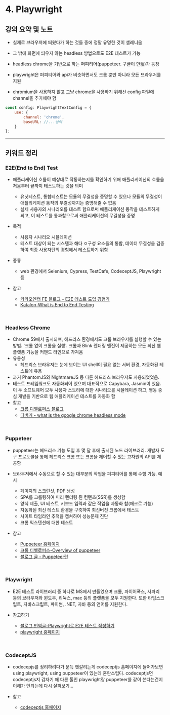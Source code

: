 # 4. Playwright

## 강의 요약 및 노트

- 실제로 브라우저에 띄웠다가 하는 것들 중에 정말 유명한 것이 셀레니움
- 그 밖에 화면에 띄우지 않는 headless 방법으로도 E2E 테스트가 가능
- headless chrome을 기반으로 하는 퍼피티어(puppeteer. 구글이 만듦)가 등장
- playwright은 퍼피티어와 api가 비슷하면서도 크롬 뿐만 아니라 모든 브라우저를 지원

- chromium을 사용하지 않고 그냥 chrome을 사용하기 위해선 config 파일에 channel을 추가해야 함

```js
const config: PlaywrightTextConfig = {
    use: {
        channel: 'chrome',
        baseURL: //...생략
    }
};
```

---

## 키워드 정리

### E2E(End to End) Test

- 애플리케이션 흐름이 예상대로 작동하는지를 확인하기 위해 애플리케이션의 흐름을 처음부터 끝까지 테스트하는 것을 의미
    - 유닛테스트, 통합테스트는 모듈의 무결성을 증명할 수 있으나 모듈의 무결성이 애플리케이션 동작의 무결성까지는 증명해줄 수 없음
    - 실제 사용자의 시나리오를 테스트 함으로써 애플리케이션 동작을 테스트하게 되고, 이 테스트를 통과함으로써 애플리케이션의 무결성을 증명
- 목적
    - 사용자 시나리오 시뮬레이션
    - 테스트 대상이 되는 시스템과 해다 ㅇ구성 요소들의 통합, 데이터 무결성을 검증하여 최종 사용자단의 경험에서 테스트하기 위함
- 종류
    - web 환경에서 Selenium, Cypress, TestCafe, CodeceptJS, Playwright 등

- 참고
    - [카카오엔터 FE 블로그 - E2E 테스트 도입 경험기](https://fe-developers.kakaoent.com/2023/230209-e2e/)
    - [Katalon-What is End to End Testing](https://katalon.com/resources-center/blog/end-to-end-e2e-testing)

</br>

### Headless Chrome

- Chrome 59에서 출시되며, 헤드리스 환경에서도 크롬 브라우저를 실행할 수 있는 방법. '크롬 없이 크롬을 실행'. 크롬과 Blink 렌더링 엔진이 제공하는 모든 최신 웹 플랫폼 기능을 커맨드 라인으로 가져옴
- 유용성
    - 헤드리스 브라우저는 눈에 보이는 UI shell이 필요 없는 서버 환경, 자동화된 테스트에 유용
- 과거 PhantomJS와 NightmareJS 등 다른 헤드리스 브라우저도 사용되었었음.
- 테스트 프레임워크도 자동화되어 있으며 대표적으로 Capybara, Jasmin이 있음. 이 두 소프트웨어 모두 사용자 스토리에 대한 시나리오를 시뮬레이션 하고, 행동 중심 개발을 기반으로 웹 애플리케이션 테스트를 자동화 함
- 참고
    - [크롬 디벨로퍼스 블로그](https://developer.chrome.com/blog/headless-chrome/)
    - [디버거 - what is the google chrome headless mode](https://www.debugbar.com/what-is-the-google-chrome-headless-mode/)

</br>

### Puppeteer

- puppeteer는 헤드리스 기능 도입 후 몇 달 후에 출시된 노드 라이브러리. 개발자 도구 프로토콜을 통해 헤드리스 크롬 또는 크롬을 제어할 수 있는 고차원의 API를 제공함
- 브라우저에서 수동으로 할 수 있는 대부분의 작업을 퍼피티어를 통해 수행 가능. 예시
    - 페이지의 스크린샷, PDF 생성
    - SPA를 크롤링하여 미리 렌더링 된 컨텐츠(SSR)를 생성함
    - 양식 제출, UI 테스트, 키보드 입력과 같은 작업을 자동화 함(매크로 기능)
    - 자동화된 최신 테스트 환경을 구축하여 최신버전 크롬에서 테스트
    - 사이트 타임라인 추적을 캡쳐하여 성능문제 진단
    - 크롬 익스텐션에 대한 테스트

- 참고
    - [Puppeteer 홈페이지](https://pptr.dev/)
    - [크롬 디벨로퍼스-Overview of puppeteer](https://developer.chrome.com/docs/puppeteer/overview/)
    - [블로그 글 - Puppeteer란](https://kkangdda.tistory.com/112)

</br>

### Playwright

- E2E 테스트 라이브러리 중 하나로 MS에서 만들었으며 크롬, 파이어폭스, 사파리 등의 브라우저와 윈도우, 리눅스, mac 등의 플랫폼을 모두 지원한다. 또한 타입스크립트, 자바스크립트, 파이썬, .NET, 자바 등의 언어를 지원한다.

- 참고하기
    - [블로그 번역글-Playwright로 E2E 테스트 작성하기](https://ui.toast.com/posts/ko_20210818)
    - [playwright 홈페이지](https://playwright.dev/)

</br>

### CodeceptJS

- codecepjs를 정리하려다가 문득 헷갈리는게 codeceptjs 홈페이지에 들어가보면 using playwright, using puppeteer이 있는데 혼란스럽다. codeceptjs면 codeceptjs지 갑자기 왜 다른 툴인 playwright랑 puppeteer를 같이 쓴다는건지 이해가 안되는데 다시 살펴보기...

- 참고
    - [codeceptjs 홈페이지](https://codecept.io/)
